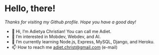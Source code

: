 # Hello, there!

*Thanks for visiting my Github profile. Hope you have a good day!*

- 👋 Hi, I’m Adietya Christian! You can call me Adiet.
- 👀 I’m interested in Mobdev, Webdev, and AI.
- 🌱 I’m currently learning Node.js, Express, MySQL, Django, and Heroku.
- 📫 How to reach me 
adiet.christ@gmail.com (e-mail)

<!---
adietya-christian/adietya-christian is a ✨ special ✨ repository because its `README.md` (this file) appears on your GitHub profile.
You can click the Preview link to take a look at your changes.
--->
